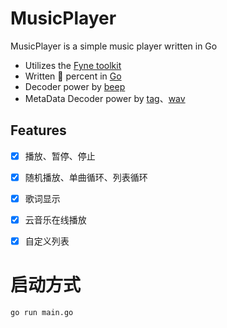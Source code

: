 

# MusicPlayer
MusicPlayer is a simple music player written in Go
- Utilizes the [Fyne toolkit](https://fyne.io/)
- Written :100: percent in [Go](https://go.dev/)
- Decoder power by [beep](github.com/faiface/beep)
- MetaData Decoder power by [tag](github.com/dhowden/tag)、[wav](github.com/go-audio/wav)

## Features
- [x] 播放、暂停、停止
- [x] 随机播放、单曲循环、列表循环
- [x] 歌词显示
- [x] 云音乐在线播放
- [x] 自定义列表


# 启动方式
```
go run main.go
```
